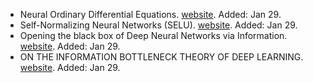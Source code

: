 -  Neural Ordinary Differential Equations. [website](https://arxiv.org/abs/1806.07366). Added: Jan 29.
-  Self-Normalizing Neural Networks (SELU).  [website](https://arxiv.org/pdf/1706.02515.pdf). Added: Jan 29.
- Opening the black box of Deep Neural Networks via Information. [website](https://arxiv.org/pdf/1703.00810.pdf). Added: Jan 29.
- ON THE INFORMATION BOTTLENECK THEORY OF DEEP LEARNING. [website](https://openreview.net/pdf?id=ry_WPG-A-). Added: Jan 29.
